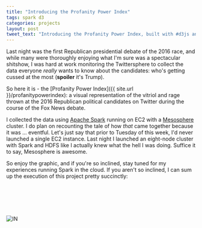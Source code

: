 ```yaml
---
title: "Introducing the Profanity Power Index"
tags: spark d3
categories: projects
layout: post
tweet_text: "Introducing the Profanity Power Index, built with #d3js and #spark."
---
```


Last night was the first Republican presidential debate of the 2016 race, and while many were thoroughly enjoying what I'm sure was a spectacular shitshow, I was hard at work monitoring the Twittersphere to collect the data everyone _really_ wants to know about the candidates: who's getting cussed at the most (**spoiler** it's Trump).

So here it is - the [Profanity Power Index]({{ site.url }}/profanitypowerindex): a visual representation of the vitriol and rage thrown at the 2016 Republican political candidates on Twitter during the course of the Fox News debate.

I collected the data using [Apache Spark](http://spark.apache.org) running on EC2 with a [Mesosphere](http://mesosphere.io) cluster.
I do plan on recounting the tale of how _that_ came together because it was ... eventful.
Let's just say that prior to Tuesday of this week, I'd never launched a single EC2 instance.
Last night I launched an eight-node cluster with Spark and HDFS like I actually knew what the hell I was doing.
Suffice it to say, Mesosphere is awesome.

So enjoy the graphic, and if you're so inclined, stay tuned for my experiences running Spark in the cloud.
If you aren't so inclined, I can sum up the execution of this project pretty succinctly:

<br>
<br>
<br>
<br>

![IN](http://cdn.lifebuzz.com/images/66351/lifebuzz-5d939b98938dd817b93889777fbeca0c-original.gif)